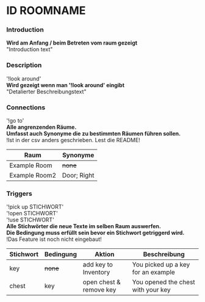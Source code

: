 # ID ROOMNAME

### Introduction
**Wird am Anfang / beim Betreten vom raum gezeigt** <br>
"Introduction text"

### Description
'!look around' <br>
**Wird gezeigt wenn man '!look around' eingibt** <br>
"Detalierter Beschreibungstext"

### Connections
'!go to' <br>
**Alle angrenzenden Räume. <br>
Umfasst auch Synonyme die zu bestimmten Räumen führen sollen.** <br>
!Ist in der csv anders geschrieben. Lest die README!

| Raum          | Synonyme    |
| ------------- | ----------- |
| Example Room  | ~~none~~    |
| Example Room2 | Door; Right |

### Triggers
'!pick up STICHWORT' <br>
'!open STICHWORT' <br>
'!use STICHWORT' <br>
**Alle Stichwörter die neue Texte im selben Raum auswerfen.<br>
Die Bedingung muss erfüllt sein bevor ein Stichwort getriggerd wird.**<br>
!Das Feature ist noch nicht eingebaut!

|Stichwort|Bedingung|Aktion|Beschreibung|
|--|--|--|--|
|key|~~none~~|add key to Inventory|You picked up a key for an example|
|chest|key|open chest & remove key|You opened the chest with your key|

